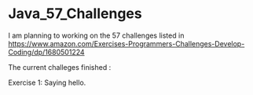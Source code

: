 # Java_57_Challenges

I am planning to working on the 57 challenges listed in https://www.amazon.com/Exercises-Programmers-Challenges-Develop-Coding/dp/1680501224

The current challeges finished :

Exercise 1: Saying hello.
